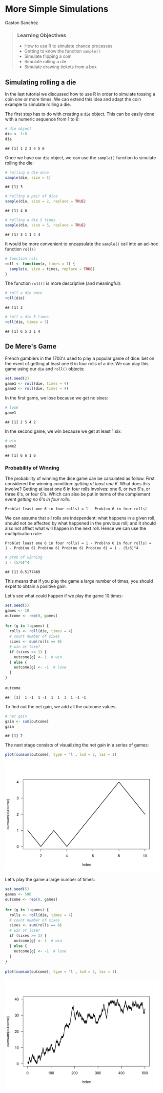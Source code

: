 More Simple Simulations
================
Gaston Sanchez

> ### Learning Objectives
>
> -   How to use R to simulate chance processes
> -   Getting to know the function `sample()`
> -   Simulate flipping a coin
> -   Simulate rolling a die
> -   Simulate drawing tickets from a box

Simulating rolling a die
------------------------

In the last tutorial we discussed how to use R in order to simulate tossing a coin one or more times. We can extend this idea and adapt the coin example to simulate rolling a die.

The first step has to do with creating a `die` object. This can be easily done with a numeric sequence from 1 to 6:

``` r
# die object
die <- 1:6
die
```

    ## [1] 1 2 3 4 5 6

Once we have our `die` object, we can use the `sample()` function to simulate rolling the die:

``` r
# rolling a die once
sample(die, size = 1)
```

    ## [1] 3

``` r
# rolling a pair of dice
sample(die, size = 2, replace = TRUE)
```

    ## [1] 4 6

``` r
# rolling a die 5 times
sample(die, size = 5, replace = TRUE)
```

    ## [1] 3 1 1 4 4

It would be more convenient to encapsulate the `sample()` call into an ad-hoc function `roll()`

``` r
# function roll
roll <- function(x, times = 1) {
  sample(x, size = times, replace = TRUE)
}
```

The function `roll()` is more descriptive (and meaningful):

``` r
# roll a die once
roll(die)
```

    ## [1] 3

``` r
# roll a die 5 times
roll(die, times = 5)
```

    ## [1] 6 5 3 1 4

De Mere's Game
--------------

French gamblers in the 1700's used to play a popular game of dice: bet on the event of getting at least one 6 in four rolls of a die. We can play this game using our `die` and `roll()` objects:

``` r
set.seed(2)
game1 <- roll(die, times = 4)
game2 <- roll(die, times = 4)
```

In the first game, we lose because we get no sixes:

``` r
# lose
game1
```

    ## [1] 2 5 4 2

In the second game, we win because we get at least 1 six:

``` r
# win
game2
```

    ## [1] 6 6 1 6

### Probability of Winning

The probability of winning the dice game can be calculated as follow. First considered the winning condition: *getting at least one 6*. What does this involve? Getting at least one 6 in four rolls involves: one 6, or two 6's, or three 6's, or four 6's. Which can also be put in terms of the complement event *getting no 6's in four rolls*.

    Prob(at least one 6 in four rolls) = 1 - Prob(no 6 in four rolls)

We can assume that all rolls are independent: what happens in a given roll, should not be affected by what happened in the previous roll; and it should also not affect what will happen in the next roll. Hence we can use the multiplication rule:

    Prob(at least one 6 in four rolls) = 1 - Prob(no 6 in four rolls) =
    1 - Prob(no 6) Prob(no 6) Prob(no 6) Prob(no 6) = 1 - (5/6)^4

``` r
# prob of winning
1 - (5/6)^4
```

    ## [1] 0.5177469

This means that if you play the game a large number of times, you should expet to obtain a positive gain.

Let's see what could happen if we play the game 10 times:

``` r
set.seed(5)
games <- 10
outcome <- rep(0, games)

for (g in 1:games) {
  rolls <- roll(die, times = 4)
  # count number of sixes
  sixes <- sum(rolls == 6)
  # win or lose?
  if (sixes >= 1) {
    outcome[g] <- 1  # win 
  } else {
    outcome[g] <- -1  # lose
  }
}

outcome
```

    ##  [1]  1 -1  1 -1  1  1  1  1 -1 -1

To find out the net gain, we add all the outcome values:

``` r
# net gain
gain <- sum(outcome)
gain
```

    ## [1] 2

The next stage consists of visualizing the net gain in a series of games:

``` r
plot(cumsum(outcome), type = 'l', lwd = 2, las = 1)
```

![](11-more-simulations_files/figure-markdown_github/gain_trend1-1.png)

Let's play the game a large number of times:

``` r
set.seed(5)
games <- 500
outcome <- rep(0, games)

for (g in 1:games) {
  rolls <- roll(die, times = 4)
  # count number of sixes
  sixes <- sum(rolls == 6)
  # win or lose?
  if (sixes >= 1) {
    outcome[g] <- 1  # win 
  } else {
    outcome[g] <- -1  # lose
  }
}

plot(cumsum(outcome), type = 'l', lwd = 2, las = 1)
```

![](11-more-simulations_files/figure-markdown_github/gain_trend2-1.png)
